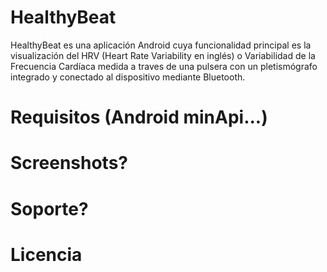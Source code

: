# HealthyBeat

HealthyBeat es una aplicación Android cuya funcionalidad principal es la visualización del HRV (Heart Rate Variability en inglés) 
o Variabilidad de la Frecuencia Cardíaca medida a traves de una pulsera con un pletismógrafo integrado 
y conectado al dispositivo mediante Bluetooth.

# Requisitos (Android minApi...)

# Screenshots?

# Soporte?

# Licencia
